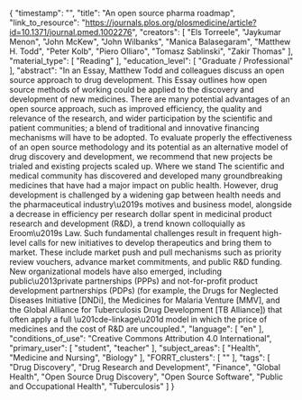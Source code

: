 {
    "timestamp": "",
    "title": "An open source pharma roadmap",
    "link_to_resource": "https://journals.plos.org/plosmedicine/article?id=10.1371/journal.pmed.1002276",
    "creators": [
        "Els Torreele",
        "Jaykumar Menon",
        "John McKew",
        "John Wilbanks",
        "Manica Balasegaram",
        "Matthew H. Todd",
        "Peter Kolb",
        "Piero Olliaro",
        "Tomasz Sablinski",
        "Zakir Thomas"
    ],
    "material_type": [
        "Reading"
    ],
    "education_level": [
        "Graduate / Professional"
    ],
    "abstract": "In an Essay, Matthew Todd and colleagues discuss an open source approach to drug development. This Essay outlines how open source methods of working could be applied to the discovery and development of new medicines. There are many potential advantages of an open source approach, such as improved efficiency, the quality and relevance of the research, and wider participation by the scientific and patient communities; a blend of traditional and innovative financing mechanisms will have to be adopted. To evaluate properly the effectiveness of an open source methodology and its potential as an alternative model of drug discovery and development, we recommend that new projects be trialed and existing projects scaled up. Where we stand The scientific and medical community has discovered and developed many groundbreaking medicines that have had a major impact on public health. However, drug development is challenged by a widening gap between health needs and the pharmaceutical industry\u2019s motives and business model, alongside a decrease in efficiency per research dollar spent in medicinal product research and development (R&D), a trend known colloquially as Eroom\u2019s Law. Such fundamental challenges result in frequent high-level calls for new initiatives to develop therapeutics and bring them to market. These include market push and pull mechanisms such as priority review vouchers, advance market commitments, and public R&D funding. New organizational models have also emerged, including public\u2013private partnerships (PPPs) and not-for-profit product development partnerships (PDPs) (for example, the Drugs for Neglected Diseases Initiative [DNDi], the Medicines for Malaria Venture [MMV], and the Global Alliance for Tuberculosis Drug Development [TB Alliance]) that often apply a full \u201cde-linkage\u201d model in which the price of medicines and the cost of R&D are uncoupled.",
    "language": [
        "en"
    ],
    "conditions_of_use": "Creative Commons Attribution 4.0 International",
    "primary_user": [
        "student",
        "teacher"
    ],
    "subject_areas": [
        "Health",
        "Medicine and Nursing",
        "Biology"
    ],
    "FORRT_clusters": [
        ""
    ],
    "tags": [
        "Drug Discovery",
        "Drug Research and Development",
        "Finance",
        "Global Health",
        "Open Source Drug Discovery",
        "Open Source Software",
        "Public and Occupational Health",
        "Tuberculosis"
    ]
}